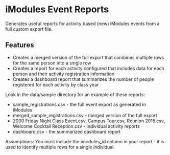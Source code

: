 # iModules Event Reports

Generates useful reports for activity based (new) iModules events from a full custom export file.

## Features

- Creates a merged version of the full export that combines multiple rows for the same person into a single row
- Creates a report for each activity configured that includes data for each person and their activity registration information
- Creates a dashboard report that summarizes the number of people registered for each activity by class year

Look in the data/sample directory for an example of these reports:

- sample_registrations.csv - the full event export as generated in iModules
- merged_sample_registrations.csv - merged version of the full export
- 2000 Friday Night Class Event.csv, Campus Tour.csv, Reunion 2015.csv, Welcome Cocktail Reception.csv - individual activity reports
- dashboard.csv - the summarized dashboard report

Assumptions: You must include the imodules_id column in your report - it is used to identify multiple rows for a single individual.